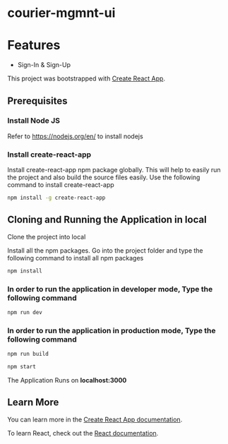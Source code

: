 # courier-mgmnt-ui

# Features

* Sign-In & Sign-Up


This project was bootstrapped with [Create React App](https://github.com/facebook/create-react-app).

## Prerequisites

### Install Node JS
Refer to https://nodejs.org/en/ to install nodejs

### Install create-react-app
Install create-react-app npm package globally. This will help to easily run the project and also build the source files easily. Use the following command to install create-react-app

```bash
npm install -g create-react-app
```

## Cloning and Running the Application in local

Clone the project into local

Install all the npm packages. Go into the project folder and type the following command to install all npm packages

```bash
npm install
```


### In order to run the application in developer mode, Type the following command

```bash
npm run dev
```


### In order to run the application in production mode, Type the following command

```bash
npm run build
```

```bash
npm start
```

The Application Runs on **localhost:3000**

## Learn More

You can learn more in the [Create React App documentation](https://facebook.github.io/create-react-app/docs/getting-started).

To learn React, check out the [React documentation](https://reactjs.org/).
